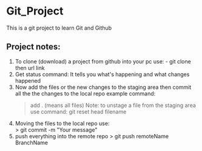 # Git_Project
This is a git project to learn Git and Github

## Project notes:
  1. To clone (download) a project from github into your pc use:
    - git clone then url link 
  2. Get status command: It tells you what's happening and what changes happened
  3. Now add the files or the new changes to the staging area then commit all the the changes to the local repo
     example command:
     > add . (means all files)
   Note: to unstage a file from the staging area use command:
     > git reset head filename
   4. Moving the files to the local repo use:   
     > git commit -m "Your message"
   5. push everything into the remote repo
     > git push remoteName BranchName
